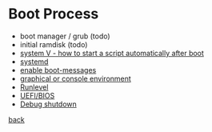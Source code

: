 Boot Process
============

* boot manager / grub (todo)
* initial ramdisk (todo)
* [system V - how to start a script automatically after boot](systemv.md)
* [systemd](systemd.md)
* [enable boot-messages](bootmessages.md)
* [graphical or console environment](graphical.md)
* [Runlevel](runlevel.md)
* [UEFI/BIOS](uefi.md)
* [Debug shutdown](shutdown.md)

[back](../)

